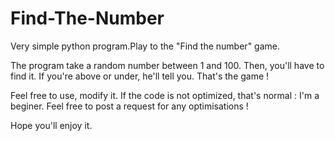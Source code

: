# Find-The-Number

Very simple python program.Play to the "Find the number" game.

The program take a random number between 1 and 100. Then, you'll have to find it. If you're above or under, he'll tell you. That's the game ! 

Feel free to use, modify it. If the code is not optimized, that's normal : I'm a beginer. Feel free to post a request for any optimisations !

Hope you'll enjoy it.

